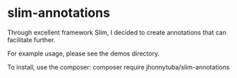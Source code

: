 # slim-annotations
Through excellent framework Slim, I decided to create annotations that can facilitate further.

For example usage, please see the demos directory.

To install, use the composer:
composer require jhonnytuba/slim-annotations
